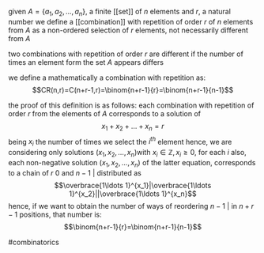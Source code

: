 given $A=\{a_1,a_2,\ldots , a_n\}$, a finite [[set]] of $n$ elements and $r$, a natural number
we define a [[combination]] with repetition of order $r$ of $n$ elements from $A$ as a non-ordered selection of $r$ elements, not necessarily different from $A$

two combinations with repetition of order $r$ are different if the number of times an element form the set $A$ appears differs

we define a mathematically a combination with repetition as:
$$CR(n,r)=C(n+r-1,r)=\binom{n+r-1}{r}=\binom{n+r-1}{n-1}$$

the proof of this definition is as follows:
each combination with repetition of order $r$ from the elements of $A$ corresponds to a solution of 
$$x_1+x_2+\ldots +x_n=r$$being $x_i$ the number of times we select the $i^{th}$ element 
hence, we are considering only solutions $(x_1,x_2,\ldots ,x_n)$with $x_i\in \mathbb{Z}, x_i\geq 0$, for each $i$
also, each non-negative solution $(x_1,x_2,\ldots ,x_n)$ of the latter equation, corresponds to a chain of $r$ 0 and $n-1$ | distributed as 
$$\overbrace{1\ldots 1}^{x_1}|\overbrace{1\ldots 1}^{x_2}||\overbrace{1\ldots 1}^{x_n}$$hence, if we want to obtain the number of ways of reordering $n-1$ | in $n+r-1$ positions, that number is:
$$\binom{n+r-1}{r}=\binom{n+r-1}{n-1}$$

#combinatorics
